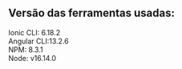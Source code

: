 ## Versão das ferramentas usadas:

Ionic CLI: 6.18.2
</br>
Angular CLI:13.2.6
</br>
NPM: 8.3.1
</br>
Node: v16.14.0
